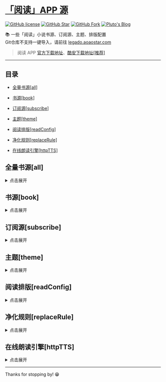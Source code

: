# [「阅读」APP 源](https://legado.aoaostar.com)

[![GitHub license](https://img.shields.io/badge/license-AGPL--3.0-orange?style=flat-square&color=0f6adb&logo=github)](https://github.com/aoaostar/legado/)
[![GitHub Star](https://img.shields.io/github/stars/aoaostar/legado.svg?style=flat-square&label=Star&color=0f6adb&logo=github)](https://github.com/aoaostar/legado/)
[![GitHub Fork](https://img.shields.io/github/forks/aoaostar/legado.svg?style=flat-square&label=Fork&color=0f6adb&logo=github)](https://github.com/aoaostar/legado/)
[![Pluto's Blog](https://img.shields.io/badge/%E5%8D%9A%E5%AE%A2-Pluto's%20Blog-d7b1bf?logo=Blogger&color=0f6adb)](https://blog.aoaostar.com)

📚 一些「阅读」小说书源、订阅源、主题、排版配置  
Git仓库不支持一键导入，请前往 [legado.aoaostar.com](https://legado.aoaostar.com)  

> 阅读 APP [官方下载地址](https://github.com/gedoor/legado/releases)、[酷安下载地址[推荐]](https://www.coolapk.com/apk/256030)

****

## 目录
    
*   [全量书源[all]](#全量书源_all)
            
*   [书源[book]](#书源_book)
            
*   [订阅源[subscribe]](#订阅源_subscribe)
            
*   [主题[theme]](#主题_theme)
            
*   [阅读排版[readConfig]](#阅读排版_readConfig)
            
*   [净化规则[replaceRule]](#净化规则_replaceRule)
            
*   [在线朗读引擎[httpTTS]](#在线朗读引擎_httpTTS)

<h2 id="全量书源_all">全量书源[all]</h2>
<details>
<summary>点击展开</summary>
            
* 全量书源 🔥
    + [访问直链](https://jihulab.com/aoaostar/legado/-/raw/release/cache/8274870a1493d7c4e51c41682a8d1e9500457826.json)
    + [一键导入](legado://import/bookSource?src=https://jihulab.com/aoaostar/legado/-/raw/release/cache/8274870a1493d7c4e51c41682a8d1e9500457826.json)
    + 上一次同步状态: 同步成功, 共 5219 条
    + 更新时间: 2023-02-17 08:59:30
    + 同步时间: 2023-02-17 08:59:30

****

* 全量书源 (服务端已校检) 🔥
    + [访问直链](https://jihulab.com/aoaostar/legado/-/raw/release/cache/3fc2c64c5489c491de6284dca2c2dfce7f551bc9.json)
    + [一键导入](legado://import/bookSource?src=https://jihulab.com/aoaostar/legado/-/raw/release/cache/3fc2c64c5489c491de6284dca2c2dfce7f551bc9.json)
    + 上一次同步状态: 同步成功, 共 4336 条
    + 更新时间: 2023-02-17 08:59:30
    + 同步时间: 2023-02-17 08:59:30

</details>

<h2 id="书源_book">书源[book]</h2>
<details>
<summary>点击展开</summary>
            
* XIU2精品书源 🔥
    + [访问直链](https://jihulab.com/aoaostar/legado/-/raw/release/cache/71e56d4f1d8f1bff61fdd3582ef7513600a9e108.json)
    + [一键导入](legado://import/bookSource?src=https://jihulab.com/aoaostar/legado/-/raw/release/cache/71e56d4f1d8f1bff61fdd3582ef7513600a9e108.json)
    + 上一次同步状态: 同步成功, 共 55 条
    + 更新时间: 2023-02-17 08:59:30
    + 同步时间: 2023-02-17 08:59:30

****

* 人间四月天合集书源
    + [访问直链](https://jihulab.com/aoaostar/legado/-/raw/release/cache/327db39319101b901b04a78e38467e231afadbba.json)
    + [一键导入](legado://import/bookSource?src=https://jihulab.com/aoaostar/legado/-/raw/release/cache/327db39319101b901b04a78e38467e231afadbba.json)
    + 上一次同步状态: 同步成功, 共 235 条
    + 更新时间: 2023-02-17 08:59:30
    + 同步时间: 2023-02-17 08:59:30

****

* 水幽临渊合集书源
    + [访问直链](https://jihulab.com/aoaostar/legado/-/raw/release/cache/21e5a4bef65f07d76620c7b7b4ba707eba4505ac.json)
    + [一键导入](legado://import/bookSource?src=https://jihulab.com/aoaostar/legado/-/raw/release/cache/21e5a4bef65f07d76620c7b7b4ba707eba4505ac.json)
    + 上一次同步状态: 同步成功, 共 327 条
    + 更新时间: 2023-02-17 08:59:30
    + 同步时间: 2023-02-17 08:59:30

****

* 酷安@GGN0907.json
    + [访问直链](https://jihulab.com/aoaostar/legado/-/raw/release/cache/519f2d2a0b99efc9591cf2a494ecaa2a7d4135bb.json)
    + [一键导入](legado://import/bookSource?src=https://jihulab.com/aoaostar/legado/-/raw/release/cache/519f2d2a0b99efc9591cf2a494ecaa2a7d4135bb.json)
    + 上一次同步状态: 同步成功, 共 460 条
    + 更新时间: 2023-02-17 08:59:30
    + 同步时间: 2023-02-17 08:59:30

****

* 酷安@无伤12138
    + [访问直链](https://jihulab.com/aoaostar/legado/-/raw/release/cache/9246a96c89b9c2ccb738efa167f4af1794055873.json)
    + [一键导入](legado://import/bookSource?src=https://jihulab.com/aoaostar/legado/-/raw/release/cache/9246a96c89b9c2ccb738efa167f4af1794055873.json)
    + 上一次同步状态: 同步成功, 共 3076 条
    + 更新时间: 2023-02-17 08:59:30
    + 同步时间: 2023-02-17 08:59:30

****

* 酷安@明堡宗猪骑朕
    + [访问直链](https://jihulab.com/aoaostar/legado/-/raw/release/cache/2ab3ac5e16d2911074e0c08770f71fcd9123021f.json)
    + [一键导入](legado://import/bookSource?src=https://jihulab.com/aoaostar/legado/-/raw/release/cache/2ab3ac5e16d2911074e0c08770f71fcd9123021f.json)
    + 上一次同步状态: 同步成功, 共 135 条
    + 更新时间: 2023-02-17 08:59:30
    + 同步时间: 2023-02-17 08:59:30

****

* 陌生书源
    + [访问直链](https://jihulab.com/aoaostar/legado/-/raw/release/cache/d71283dbadd5c4a85d11f957af655e1266c4f456.json)
    + [一键导入](legado://import/bookSource?src=https://jihulab.com/aoaostar/legado/-/raw/release/cache/d71283dbadd5c4a85d11f957af655e1266c4f456.json)
    + 上一次同步状态: 同步成功, 共 507 条
    + 更新时间: 2023-02-17 08:59:30
    + 同步时间: 2023-02-17 08:59:30

****

* namofree的书源
    + [访问直链](https://jihulab.com/aoaostar/legado/-/raw/release/cache/6c35d84798ddbf4aad3fe3f0fd6cec53dd788be8.json)
    + [一键导入](legado://import/bookSource?src=https://jihulab.com/aoaostar/legado/-/raw/release/cache/6c35d84798ddbf4aad3fe3f0fd6cec53dd788be8.json)
    + 上一次同步状态: 同步成功, 共 47 条
    + 更新时间: 2023-02-17 08:59:30
    + 同步时间: 2023-02-17 08:59:30

****

* 一程的书源合集
    + [访问直链](https://jihulab.com/aoaostar/legado/-/raw/release/cache/636dcfbb00cf823c7832c0e5b15d4daa3968de46.json)
    + [一键导入](legado://import/bookSource?src=https://jihulab.com/aoaostar/legado/-/raw/release/cache/636dcfbb00cf823c7832c0e5b15d4daa3968de46.json)
    + 上一次同步状态: 同步成功, 共 136 条
    + 更新时间: 2023-02-17 08:59:30
    + 同步时间: 2023-02-17 08:59:30

****

* 风停在了窗边
    + [访问直链](https://jihulab.com/aoaostar/legado/-/raw/release/cache/7662c777995ab5372ac7dc9720910405b73be4cd.json)
    + [一键导入](legado://import/bookSource?src=https://jihulab.com/aoaostar/legado/-/raw/release/cache/7662c777995ab5372ac7dc9720910405b73be4cd.json)
    + 上一次同步状态: 同步成功, 共 22 条
    + 更新时间: 2023-02-17 08:59:30
    + 同步时间: 2023-02-17 08:59:30

****

* 破冰书源
    + [访问直链](https://jihulab.com/aoaostar/legado/-/raw/release/cache/354ac11ef054d5e5a637c2a3e85d8334125473f7.json)
    + [一键导入](legado://import/bookSource?src=https://jihulab.com/aoaostar/legado/-/raw/release/cache/354ac11ef054d5e5a637c2a3e85d8334125473f7.json)
    + 上一次同步状态: 同步成功, 共 102 条
    + 更新时间: 2023-02-17 08:59:30
    + 同步时间: 2023-02-17 08:59:30

****

* 破冰有声书源
    + [访问直链](https://jihulab.com/aoaostar/legado/-/raw/release/cache/fc28a47b1f7708cec14b586981f4be76e30d20c8.json)
    + [一键导入](legado://import/bookSource?src=https://jihulab.com/aoaostar/legado/-/raw/release/cache/fc28a47b1f7708cec14b586981f4be76e30d20c8.json)
    + 上一次同步状态: 同步成功, 共 35 条
    + 更新时间: 2023-02-17 08:59:30
    + 同步时间: 2023-02-17 08:59:30

****

* 黄凡凡书源（酷安：梧桐半死清霜后）
    + [访问直链](https://jihulab.com/aoaostar/legado/-/raw/release/cache/d7fb261c0dc2b4622845f67e8a5f3c805fd64b64.json)
    + [一键导入](legado://import/bookSource?src=https://jihulab.com/aoaostar/legado/-/raw/release/cache/d7fb261c0dc2b4622845f67e8a5f3c805fd64b64.json)
    + 上一次同步状态: 同步失败: Expecting value: line 1 column 1 (char 0)
    + 更新时间: 2023-02-17 08:59:30
    + 同步时间: 2023-02-17 08:59:30

****

* 不世玄奇搜索引擎书源
    + [访问直链](https://jihulab.com/aoaostar/legado/-/raw/release/cache/681453f11a1d44b332b52155b7818f762009e137.json)
    + [一键导入](legado://import/bookSource?src=https://jihulab.com/aoaostar/legado/-/raw/release/cache/681453f11a1d44b332b52155b7818f762009e137.json)
    + 上一次同步状态: 同步成功, 共 7 条
    + 更新时间: 2023-02-17 08:59:30
    + 同步时间: 2023-02-17 08:59:30

</details>

<h2 id="订阅源_subscribe">订阅源[subscribe]</h2>
<details>
<summary>点击展开</summary>
            
* 阅读APP源 - AOAOSTAR 🔥
    + [访问直链](https://jihulab.com/aoaostar/legado/-/raw/release/cache/63d0b3cc07cad9caf599b192007b26a858a57758.json)
    + [一键导入](legado://import/rssSource?src=https://jihulab.com/aoaostar/legado/-/raw/release/cache/63d0b3cc07cad9caf599b192007b26a858a57758.json)
    + 上一次同步状态: 同步成功, 共 1 条
    + 更新时间: 2023-02-17 08:59:30
    + 同步时间: 2023-02-17 08:59:30

****

* 阅读APP使用文档 🔥
    + [访问直链](https://jihulab.com/aoaostar/legado/-/raw/release/cache/948a5dda4c31f13d06e19710de5e1f4db09f834a.json)
    + [一键导入](legado://import/rssSource?src=https://jihulab.com/aoaostar/legado/-/raw/release/cache/948a5dda4c31f13d06e19710de5e1f4db09f834a.json)
    + 上一次同步状态: 同步成功, 共 1 条
    + 更新时间: 2023-02-17 08:59:30
    + 同步时间: 2023-02-17 08:59:30

</details>

<h2 id="主题_theme">主题[theme]</h2>
<details>
<summary>点击展开</summary>
            
* 微信阅读 - 日间 🔥
    + [访问直链](https://jihulab.com/aoaostar/legado/-/raw/release/cache/9b7fda4e29764dbccc4e2cb03473e31a8f05a039.json)
    + [一键导入](legado://import/theme?src=https://jihulab.com/aoaostar/legado/-/raw/release/cache/9b7fda4e29764dbccc4e2cb03473e31a8f05a039.json)
    + 上一次同步状态: 同步成功
    + 更新时间: 2023-02-17 08:59:30
    + 同步时间: 2023-02-17 08:59:30

****

* 微信阅读 - 夜间 🔥
    + [访问直链](https://jihulab.com/aoaostar/legado/-/raw/release/cache/7952e4d923a0f78ed8f1d5b9f0d2cec0e03d4e0c.json)
    + [一键导入](legado://import/theme?src=https://jihulab.com/aoaostar/legado/-/raw/release/cache/7952e4d923a0f78ed8f1d5b9f0d2cec0e03d4e0c.json)
    + 上一次同步状态: 同步成功
    + 更新时间: 2023-02-17 08:59:30
    + 同步时间: 2023-02-17 08:59:30

****

* 厚墨 - 日间 🔥
    + [访问直链](https://jihulab.com/aoaostar/legado/-/raw/release/cache/287f13254783ab615fc798407b00398237176a31.json)
    + [一键导入](legado://import/theme?src=https://jihulab.com/aoaostar/legado/-/raw/release/cache/287f13254783ab615fc798407b00398237176a31.json)
    + 上一次同步状态: 同步成功
    + 更新时间: 2023-02-17 08:59:30
    + 同步时间: 2023-02-17 08:59:30

****

* 厚墨 - 日间 🔥
    + [访问直链](https://jihulab.com/aoaostar/legado/-/raw/release/cache/27aaaa28ac0b5be974245da5fb4792571e48e83e.json)
    + [一键导入](legado://import/theme?src=https://jihulab.com/aoaostar/legado/-/raw/release/cache/27aaaa28ac0b5be974245da5fb4792571e48e83e.json)
    + 上一次同步状态: 同步成功
    + 更新时间: 2023-02-17 08:59:30
    + 同步时间: 2023-02-17 08:59:30

</details>

<h2 id="阅读排版_readConfig">阅读排版[readConfig]</h2>
<details>
<summary>点击展开</summary>
            
* 番茄小说 🔥
    + [访问直链](https://jihulab.com/aoaostar/legado/-/raw/release/cache/e7ee77056b538597f95c69c60bcd4a9d1eb83881.zip)
    + [一键导入](legado://import/readConfig?src=https://jihulab.com/aoaostar/legado/-/raw/release/cache/e7ee77056b538597f95c69c60bcd4a9d1eb83881.zip)
    + 上一次同步状态: 同步成功
    + 更新时间: 2023-02-17 08:59:30
    + 同步时间: 2023-02-17 08:59:30

</details>

<h2 id="净化规则_replaceRule">净化规则[replaceRule]</h2>
<details>
<summary>点击展开</summary>
            
* 乌云净化 🔥
    + [访问直链](https://jihulab.com/aoaostar/legado/-/raw/release/cache/19b93ed3f79c772f87205d8a295d44eca787b2f8.json)
    + [一键导入](legado://import/replaceRule?src=https://jihulab.com/aoaostar/legado/-/raw/release/cache/19b93ed3f79c772f87205d8a295d44eca787b2f8.json)
    + 上一次同步状态: 同步成功, 共 20 条
    + 更新时间: 2023-02-17 08:59:30
    + 同步时间: 2023-02-17 08:59:30

</details>

<h2 id="在线朗读引擎_httpTTS">在线朗读引擎[httpTTS]</h2>
<details>
<summary>点击展开</summary>
            
* 月下自酌听书TTS合集 🔥
    + [访问直链](https://jihulab.com/aoaostar/legado/-/raw/release/cache/9549a45b8e1d23f7cf54b392b9ae5a9b5b501744.json)
    + [一键导入](legado://import/httpTTS?src=https://jihulab.com/aoaostar/legado/-/raw/release/cache/9549a45b8e1d23f7cf54b392b9ae5a9b5b501744.json)
    + 上一次同步状态: 同步成功, 共 56 条
    + 更新时间: 2023-02-17 08:59:30
    + 同步时间: 2023-02-17 08:59:30

****

* 暗香听书TTS合集 🔥
    + [访问直链](https://jihulab.com/aoaostar/legado/-/raw/release/cache/0e3a9842132d72c27201a084e5258c2ce043d1a6.json)
    + [一键导入](legado://import/httpTTS?src=https://jihulab.com/aoaostar/legado/-/raw/release/cache/0e3a9842132d72c27201a084e5258c2ce043d1a6.json)
    + 上一次同步状态: 同步成功, 共 37 条
    + 更新时间: 2023-02-17 08:59:30
    + 同步时间: 2023-02-17 08:59:30

****

* 千仞云听书TTS合集 🔥
    + [访问直链](https://jihulab.com/aoaostar/legado/-/raw/release/cache/36cbb4d38c713aaa8e3a6e2c1b5e2e5dcb3b82a3.json)
    + [一键导入](legado://import/httpTTS?src=https://jihulab.com/aoaostar/legado/-/raw/release/cache/36cbb4d38c713aaa8e3a6e2c1b5e2e5dcb3b82a3.json)
    + 上一次同步状态: 同步成功, 共 80 条
    + 更新时间: 2023-02-17 08:59:30
    + 同步时间: 2023-02-17 08:59:30

****

* 酷安@墨迹染流年分享的姬鲁听书TTS合集 🔥
    + [访问直链](https://jihulab.com/aoaostar/legado/-/raw/release/cache/9bc7d983b3051c84b288adbfe3c4fd0bee91e6fb.json)
    + [一键导入](legado://import/httpTTS?src=https://jihulab.com/aoaostar/legado/-/raw/release/cache/9bc7d983b3051c84b288adbfe3c4fd0bee91e6fb.json)
    + 上一次同步状态: 同步成功, 共 24 条
    + 更新时间: 2023-02-17 08:59:30
    + 同步时间: 2023-02-17 08:59:30

****

* 酷安@纵横不败大佬TTS听书源更新 🔥
    + [访问直链](https://jihulab.com/aoaostar/legado/-/raw/release/cache/9549a45b8e1d23f7cf54b392b9ae5a9b5b501744.json)
    + [一键导入](legado://import/httpTTS?src=https://jihulab.com/aoaostar/legado/-/raw/release/cache/9549a45b8e1d23f7cf54b392b9ae5a9b5b501744.json)
    + 上一次同步状态: 同步成功, 共 56 条
    + 更新时间: 2023-02-17 08:59:30
    + 同步时间: 2023-02-17 08:59:30

</details>

****

Thanks for stopping by! 😁